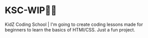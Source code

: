 # KSC-WIP🎉🎈
KidZ Coding School | I'm going to create coding lessons made for beginners to learn the basics of HTMl/CSS. Just a fun project.
